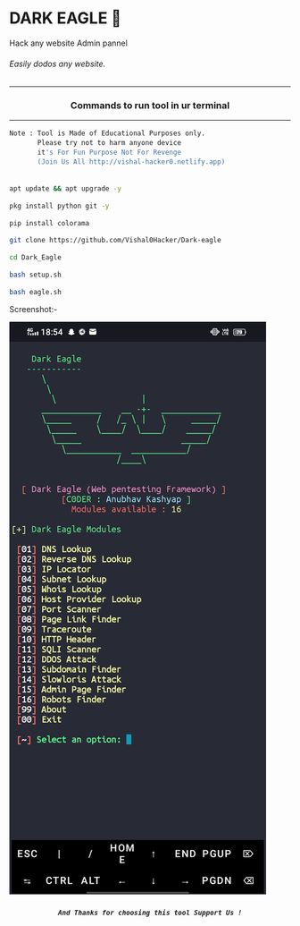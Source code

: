 # DARK EAGLE 🦅 
Hack any website Admin pannel

###### Easily dodos any website.
***
### <p align="center">Commands to run tool in ur terminal
***

```bash
Note : Tool is Made of Educational Purposes only.
       Please try not to harm anyone device 
       it's For Fun Purpose Not For Revenge
       (Join Us All http://vishal-hacker0.netlify.app)
   
```



```bash
apt update && apt upgrade -y
```
```bash
pkg install python git -y
```
```bash
pip install colorama
```
```bash
git clone https://github.com/Vishal0Hacker/Dark-eagle
```
```bash
cd Dark_Eagle
```
```bash
bash setup.sh
```
```bash
bash eagle.sh
```

Screenshot:-


![DARK EAGLE 🦅 ](https://github.com/Vishal0Hacker/Dark-eagle/blob/main/asstes/Screenshot_20250706_185452.jpg)




##### <p align="center">```And Thanks for choosing this tool Support Us !```
